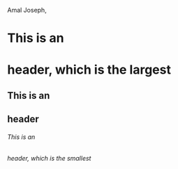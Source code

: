 Amal Joseph,
# This is an <h1> header, which is the largest
## This is an <h2> header
###### This is an <h6> header, which is the smallest

